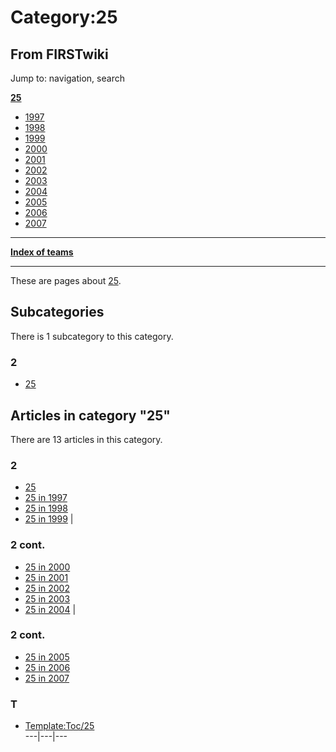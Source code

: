 # Category:25

## From FIRSTwiki

Jump to: navigation, search

**[25](25 "25")**

- [1997](25_in_1997 "25 in 1997")
- [1998](25_in_1998 "25 in 1998")
- [1999](25_in_1999 "25 in 1999")
- [2000](25_in_2000 "25 in 2000")
- [2001](25_in_2001 "25 in 2001")
- [2002](25_in_2002 "25 in 2002")
- [2003](25_in_2003 "25 in 2003")
- [2004](25_in_2004 "25 in 2004")
- [2005](25_in_2005 "25 in 2005")
- [2006](25_in_2006 "25 in 2006")
- [2007](25_in_2007 "25 in 2007")

--------------------------------------------------------------------------------

**[Index of teams](Index_of_teams "Index of teams")**

--------------------------------------------------------------------------------

These are pages about [25](25 "25").

## Subcategories

There is 1 subcategory to this category.

### 2

- [25](Category:25 "Category:25")

## Articles in category "25"

There are 13 articles in this category.

### 2

- [25](25 "25")
- [25 in 1997](25_in_1997 "25 in 1997")
- [25 in 1998](25_in_1998 "25 in 1998")
- [25 in 1999](25_in_1999 "25 in 1999") |

### 2 cont.

- [25 in 2000](25_in_2000 "25 in 2000")
- [25 in 2001](25_in_2001 "25 in 2001")
- [25 in 2002](25_in_2002 "25 in 2002")
- [25 in 2003](25_in_2003 "25 in 2003")
- [25 in 2004](25_in_2004 "25 in 2004") |

### 2 cont.

- [25 in 2005](25_in_2005 "25 in 2005")
- [25 in 2006](25_in_2006 "25 in 2006")
- [25 in 2007](25_in_2007 "25 in 2007")

### T

- [Template:Toc/25](Template:Toc/25 "Template:Toc/25")<br>
  ---|---|---
